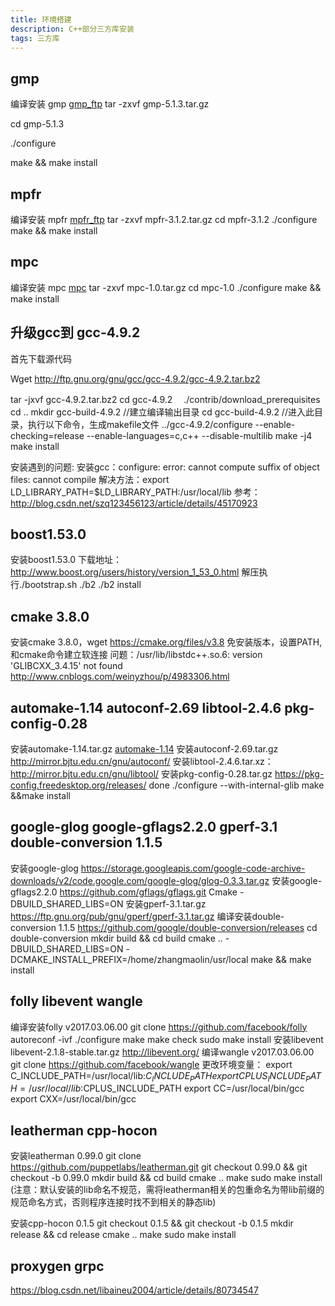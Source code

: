 ```yaml
---
title: 环境搭建
description: C++部分三方库安装
tags: 三方库
---
```


## gmp
编译安装 gmp   [gmp_ftp](ftp://ftp.gnu.org/gnu/gmp)
tar -zxvf gmp-5.1.3.tar.gz

cd gmp-5.1.3

./configure

make && make install

## mpfr
编译安装 mpfr [mpfr_ftp](ftp://ftp.gnu.org/gnu/mpfr)
tar -zxvf mpfr-3.1.2.tar.gz
cd mpfr-3.1.2
./configure
make && make install

## mpc
编译安装 mpc  [mpc](http://www.multiprecision.org/mpc)
tar -zxvf mpc-1.0.tar.gz
cd mpc-1.0
./configure
make && make install

## 升级gcc到 gcc-4.9.2
首先下载源代码

Wget http://ftp.gnu.org/gnu/gcc/gcc-4.9.2/gcc-4.9.2.tar.bz2

tar -jxvf gcc-4.9.2.tar.bz2
cd gcc-4.9.2　
./contrib/download_prerequisites　
cd ..
mkdir gcc-build-4.9.2 //建立编译输出目录
cd gcc-build-4.9.2 //进入此目录，执行以下命令，生成makefile文件
../gcc-4.9.2/configure --enable-checking=release --enable-languages=c,c++ --disable-multilib
make -j4
make install

安装遇到的问题:
安装gcc：configure: error: cannot compute suffix of object files: cannot compile
解决方法：export LD_LIBRARY_PATH=$LD_LIBRARY_PATH:/usr/local/lib
参考：http://blog.csdn.net/szq123456123/article/details/45170923

## boost1.53.0
安装boost1.53.0
下载地址：http://www.boost.org/users/history/version_1_53_0.html
解压执行./bootstrap.sh
./b2
./b2 install

## cmake 3.8.0
安装cmake 3.8.0，wget https://cmake.org/files/v3.8
免安装版本，设置PATH,和cmake命令建立软连接
问题：/usr/lib/libstdc++.so.6: version 'GLIBCXX_3.4.15' not found
http://www.cnblogs.com/weinyzhou/p/4983306.html

## automake-1.14 autoconf-2.69 libtool-2.4.6 pkg-config-0.28
安装automake-1.14.tar.gz [automake-1.14](http://mirror.bjtu.edu.cn/gnu/automake/)
安装autoconf-2.69.tar.gz http://mirror.bjtu.edu.cn/gnu/autoconf/
安装libtool-2.4.6.tar.xz：http://mirror.bjtu.edu.cn/gnu/libtool/
安装pkg-config-0.28.tar.gz https://pkg-config.freedesktop.org/releases/ done
./configure --with-internal-glib
make &&make install

## google-glog google-gflags2.2.0 gperf-3.1 double-conversion 1.1.5
安装google-glog
https://storage.googleapis.com/google-code-archive-downloads/v2/code.google.com/google-glog/glog-0.3.3.tar.gz
安装google-gflags2.2.0  https://github.com/gflags/gflags.git
Cmake  -DBUILD_SHARED_LIBS=ON
安装gperf-3.1.tar.gz  https://ftp.gnu.org/pub/gnu/gperf/gperf-3.1.tar.gz
编译安装double-conversion 1.1.5 https://github.com/google/double-conversion/releases
cd double-conversion
mkdir build && cd build
cmake .. -DBUILD_SHARED_LIBS=ON -DCMAKE_INSTALL_PREFIX=/home/zhangmaolin/usr/local
make && make install

## folly libevent wangle
编译安装folly v2017.03.06.00  git clone https://github.com/facebook/folly
autoreconf -ivf
./configure
make
make check
sudo make install
安装libevent libevent-2.1.8-stable.tar.gz http://libevent.org/
编译wangle v2017.03.06.00  git clone https://github.com/facebook/wangle
更改环境变量： export C_INCLUDE_PATH=/usr/local/lib:$C_INCLUDE_PATH
export CPLUS_INCLUDE_PATH=/usr/local/lib:$CPLUS_INCLUDE_PATH
export CC=/usr/local/bin/gcc
export CXX=/usr/local/bin/gcc

## leatherman cpp-hocon
安装leatherman 0.99.0
git clone https://github.com/puppetlabs/leatherman.git
git checkout 0.99.0 && git checkout -b 0.99.0
mkdir build && cd build
cmake ..
make
sudo make install
(注意：默认安装的lib命名不规范，需将leatherman相关的包重命名为带lib前缀的规范命名方式，否则程序连接时找不到相关的静态lib)

安装cpp-hocon 0.1.5
git checkout 0.1.5 && git checkout -b 0.1.5
mkdir release && cd release
cmake ..
make
sudo make install

## proxygen grpc
https://blog.csdn.net/libaineu2004/article/details/80734547
